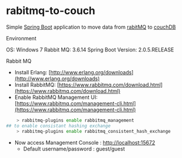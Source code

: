 # rabitmq-to-couch

Simple [Spring Boot](https://spring.io/projects/spring-boot) application to move data from [rabitMQ](https://github.com/asela38/rabitmq-to-couch.git) to [couchDB](http://couchdb.apache.org/)

Environment 

OS: Windows 7
Rabbit MQ: 3.6.14
Spring Boot Version: 2.0.5.RELEASE

Rabbit MQ
- Install Erlang: [http://www.erlang.org/downloads](http://www.erlang.org/downloads) 
- Install RabbitMQ: [https://www.rabbitmq.com/download.html](https://www.rabbitmq.com/download.html) 
- Enable RabbitMQ Management UI: [https://www.rabbitmq.com/management-cli.html](https://www.rabbitmq.com/management-cli.html)
```bash
	> rabbitmq-plugins enable rabbitmq_management
## to enable consistant hashing exchange 
	> rabbitmq-plugins enable rabbitmq_consistent_hash_exchange
```
- Now access Management Console : [http://localhost:15672](http://localhost:15672)
	- Default username/password : guest/guest

